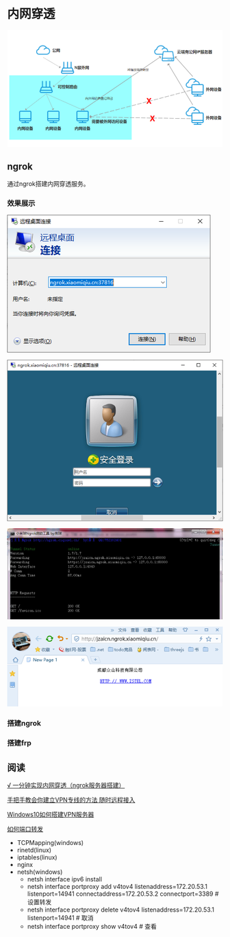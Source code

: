 # 内网穿透

![内网穿透原理](./内网穿透/内网穿透原理.png "内网穿透原理")

## ngrok

通过ngrok搭建内网穿透服务。

### 效果展示

![远程连接](./内网穿透/远程连接.png "远程连接")

![远程连接ok](./内网穿透/远程连接ok.png "远程连接ok")

![远程网站](./内网穿透/远程网站.png "远程网站")

![远程网站ok](./内网穿透/远程网站ok.png "远程网站ok")

### 搭建ngrok

### 搭建frp

## 阅读

[√ 一分钟实现内网穿透（ngrok服务器搭建）](https://blog.csdn.net/zhangguo5/article/details/77848658)

[手把手教会你建立VPN专线的方法 随时远程接入](https://tech.hqew.com/news_1776723)

[Windows10如何搭建VPN服务器](https://jingyan.baidu.com/article/e9fb46e120d0aa7521f76624.html)

[如何端口转发](https://jingyan.baidu.com/article/624e7459548b9634e8ba5a93.html)

- TCPMapping(windows)
- rinetd(linux)
- iptables(linux)
- nginx
- netsh(windows)
  - netsh interface ipv6 install
  - netsh interface portproxy add v4tov4 listenaddress=172.20.53.1 listenport=14941 connectaddress=172.20.53.2 connectport=3389 # 设置转发
  - netsh interface portproxy delete v4tov4 listenaddress=172.20.53.1 listenport=14941 # 取消
  - netsh interface portproxy show v4tov4 # 查看
